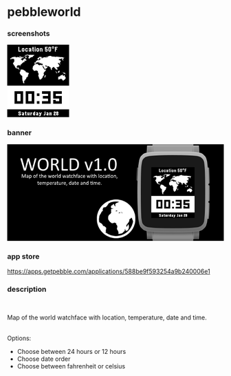 # pebbleworld
### screenshots

![basalt.png](/assets/basalt.png)

### banner

![banner.png](/assets/banner.png)

### app store

https://apps.getpebble.com/applications/588be9f593254a9b240006e1

### description
<br />

Map of the world watchface with location, temperature, date and time.<br />
<br />

Options:
 - Choose between 24 hours or 12 hours
 - Choose date order
 - Choose between fahrenheit or celsius
